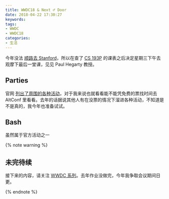 ```yaml
---
title: WWDC18 & Next ♂ Door
date: 2018-04-22 17:30:27
keywords:
tags:
- WWDC
- WWDC18
categories:
- 生活
---
```


今年没法 [顺路去 Stanford](https://apollozhu.github.io/2017/06/03/wwdc17-day-before/)，所以在查了 [CS 193P](https://explorecourses.stanford.edu/search?view=catalog&filter-coursestatus-Active=on&q=CS+193P%3A+iOS+Application+Development) 的课表之后决定星期三下午去观摩下最后一堂课，见见 Paul Hegarty 教授。

## Parties

官网 [列出了周围的各种活动](https://developer.apple.com/wwdc/more/)，对于我来说也就看看能不能凭免费的票找时间去 AltConf 里看看。去年的话据说其他人有在没票的情况下溜进各种活动，不知道是不是真的，我今年也准备试试。

## Bash

虽然属于官方活动之一

{% note warning %}
## 未完待续

接下来的内容，请关注 [WWDC 系列](/tags/WWDC/)。去年作业没做完，今年我争取会议期间日更。

{% endnote %}
